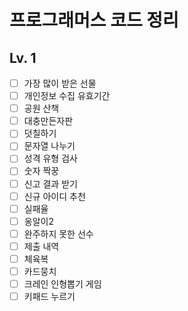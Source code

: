 # 프로그래머스 코드 정리

## Lv. 1
 - [ ] 가장 많이 받은 선물
 - [ ] 개인정보 수집 유효기간
 - [ ] 공원 산책
 - [ ] 대충만든자판
 - [ ] 덧칠하기
 - [ ] 문자열 나누기
 - [ ] 성격 유형 검사
 - [ ] 숫자 짝꿍
 - [ ] 신고 결과 받기
 - [ ] 신규 아이디 추천
 - [ ] 실패율
 - [ ] 옹알이2
 - [ ] 완주하지 못한 선수
 - [ ] 제출 내역
 - [ ] 체육복
 - [ ] 카드뭉치
 - [ ] 크레인 인형뽑기 게임
 - [ ] 키패드 누르기